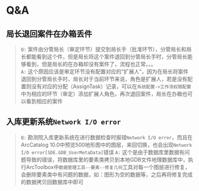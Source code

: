 # Q&A

## 局长退回案件在办箱丢件

>`Q:` 案件由分管局长（审定环节）提交到局长手（批准环节），分管局长和局长都能看到这个件，但是局长将这个案件退回到分管局长手时，分管局长能够看到，但是局长的在办箱却没有案件了，流程也正常。。。  
`A:` 这个原因应该是审定环节没有配置对应的“扩展人”，因为在局长将案件退回到分管局长手时，局长对于当前环节来说，角色是扩展人，若是没有配置则没有对应的分配（AssignTask）记录，可以在`系统配置->工作流权限配置`中为相应的环节（审定）添加扩展人角色，再次退回案件，局长在办箱也可以看到相应的案件  

## 入库更新系统`Network I/O error`

> `Q:` 勘测院入库更新系统在进行数据检查时报错`Network I/O error`，而且在ArcCatalog 10.0中预览500地形图中的图层，来回切换，也会出现`Network I/O error[SDE.GDB_UserMetaData]`错误
> `A:` 这个是由于数据库里数据有问题导致的错误，将数据库里的要素类拷贝到本地GDB文件地理数据库中，执行ArcToolbox中`数据管理工具--要素--修复几何`工具对每一个图层进行修复，会删除要素类中有问题的数据，如：图形为空的数据等，之后再将修复完成的数据拷贝回数据库中即可
  
  



